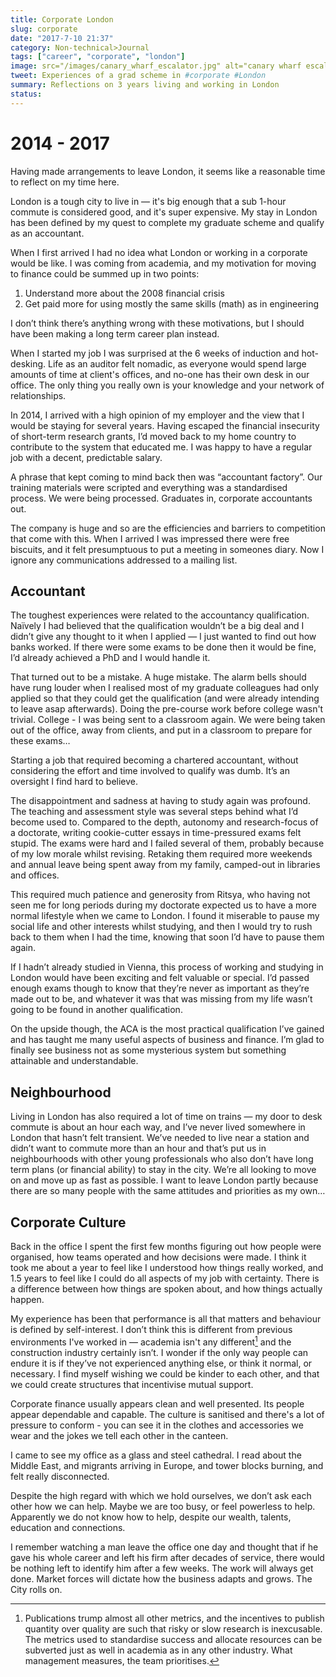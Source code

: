 ```yaml
---
title: Corporate London
slug: corporate
date: "2017-7-10 21:37"
category: Non-technical>Journal
tags: ["career", "corporate", "london"]
image: src="/images/canary_wharf_escalator.jpg" alt="canary wharf escalator"
tweet: Experiences of a grad scheme in #corporate #London
summary: Reflections on 3 years living and working in London
status:
---
```


# 2014 - 2017

Having made arrangements to leave London, it seems like a reasonable time to
reflect on my time here.

London is a tough city to live in — it's big enough that a sub 1-hour commute
is considered good, and it's super expensive. My stay in London has been
defined by my quest to complete my graduate scheme and qualify as an
accountant.

When I first arrived I had no idea what London or working in a corporate would
be like. I was coming from academia, and my motivation for moving to finance
could be summed up in two points:

1. Understand more about the 2008 financial crisis
2. Get paid more for using mostly the same skills (math) as in engineering

I don’t think there’s anything wrong with these motivations, but I should have
been making a long term career plan instead.

When I started my job I was surprised at the 6 weeks of induction and
hot-desking. Life as an auditor felt nomadic, as everyone would spend large
amounts of time at client's offices, and no-one has their own desk in our
office. The only thing you really own is your knowledge and your network of
relationships.

In 2014, I arrived with a high opinion of my employer and the view that I would
be staying for several years. Having escaped the financial insecurity of
short-term research grants, I’d moved back to my home country to contribute to
the system that educated me. I was happy to have a regular job with a decent,
predictable salary.

A phrase that kept coming to mind back then was “accountant factory”. Our
training materials were scripted and everything was a standardised process. We
were being processed. Graduates in, corporate accountants out.

The company is huge and so are the efficiencies and barriers to competition
that come with this. When I arrived I was impressed there were free biscuits,
and it felt presumptuous to put a meeting in someones diary. Now I ignore any
communications addressed to a mailing list.

## Accountant

The toughest experiences were related to the accountancy qualification. Naïvely
I had believed that the qualification wouldn’t be a big deal and I didn’t give
any thought to it when I applied — I just wanted to find out how banks worked.
If there were some exams to be done then it would be fine, I’d already achieved
a PhD and I would handle it.

That turned out to be a mistake. A huge mistake. The alarm bells should have
rung louder when I realised most of my graduate colleagues had only applied so
that they could get the qualification (and were already intending to leave asap
afterwards). Doing the pre-course work before college wasn't trivial. College -
I was being sent to a classroom again. We were being taken out of the office,
away from clients, and put in a classroom to prepare for these exams…

Starting a job that required becoming a chartered accountant, without
considering the effort and time involved to qualify was dumb. It’s an oversight
I find hard to believe.

The disappointment and sadness at having to study again was profound. The
teaching and assessment style was several steps behind what I’d become used to.
Compared to the depth, autonomy and research-focus of a doctorate, writing
cookie-cutter essays in time-pressured exams felt stupid. The exams were hard
and I failed several of them, probably because of my low morale whilst
revising. Retaking them required more weekends and annual leave being spent
away from my family, camped-out in libraries and offices.

This required much patience and generosity from Ritsya, who having not seen me
for long periods during my doctorate expected us to have a more normal
lifestyle when we came to London. I found it miserable to pause my social life
and other interests whilst studying, and then I would try to rush back to them
when I had the time, knowing that soon I’d have to pause them again.

If I hadn’t already studied in Vienna, this process of working and studying in
London would have been exciting and felt valuable or special. I’d passed enough
exams though to know that they’re never as important as they’re made out to be,
and whatever it was that was missing from my life wasn’t going to be found in
another qualification.

On the upside though, the ACA is the most practical qualification I’ve gained
and has taught me many useful aspects of business and finance. I’m glad to
finally see business not as some mysterious system but something attainable and
understandable.

## Neighbourhood

Living in London has also required a lot of time on trains — my door to desk
commute is about an hour each way, and I’ve never lived somewhere in London
that hasn’t felt transient. We’ve needed to live near a station and didn’t want
to commute more than an hour and that’s put us in neighbourhoods with other
young professionals who also don’t have long term plans (or financial ability)
to stay in the city. We’re all looking to move on and move up as fast as
possible. I want to leave London partly because there are so many people with
the same attitudes and priorities as my own…

## Corporate Culture

Back in the office I spent the first few months figuring out how people were
organised, how teams operated and how decisions were made. I think it took me
about a year to feel like I understood how things really worked, and 1.5 years
to feel like I could do all aspects of my job with certainty. There is a
difference between how things are spoken about, and how things actually happen.

My experience has been that performance is all that matters and behaviour is
defined by self-interest. I don’t think this is different from previous
environments I've worked in — academia isn't any different[^1] and the
construction industry certainly isn’t. I wonder if the only way people can
endure it is if they’ve not experienced anything else, or think it normal, or
necessary. I find myself wishing we could be kinder to each other, and that we
could create structures that incentivise mutual support.

Corporate finance usually appears clean and well presented. Its people appear
dependable and capable. The culture is sanitised and there's a lot of pressure
to conform - you can see it in the clothes and accessories we wear and the
jokes we tell each other in the canteen.

I came to see my office as a glass and steel cathedral. I read about the Middle
East, and migrants arriving in Europe, and tower blocks burning, and felt
really disconnected.

Despite the high regard with which we hold ourselves, we don’t ask each other
how we can help. Maybe we are too busy, or feel powerless to help. Apparently
we do not know how to help, despite our wealth, talents, education and
connections.

I remember watching a man leave the office one day and thought that if he gave
his whole career and left his firm after decades of service, there would be
nothing left to identify him after a few weeks. The work will always get done.
Market forces will dictate how the business adapts and grows. The City rolls
on.

[^1]:
    Publications trump almost all other metrics, and the incentives to
    publish quantity over quality are such that risky or slow research is
    inexcusable. The metrics used to standardise success and allocate resources
    can be subverted just as well in academia as in any other industry. What
    management measures, the team prioritises.
